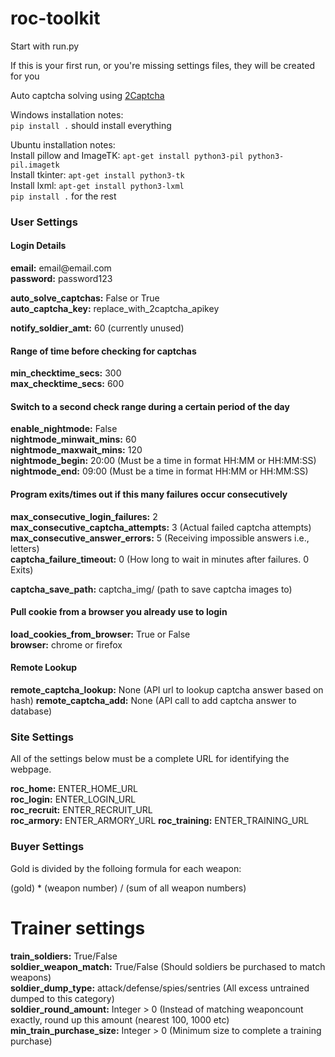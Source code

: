 # roc-toolkit

Start with run.py

If this is your first run, or you're missing settings files, they will be created for you

Auto captcha solving using [2Captcha](https://2captcha.com/)


Windows installation notes:  
`pip install .` should install everything


Ubuntu installation notes:  
Install pillow and ImageTK:
`apt-get install python3-pil python3-pil.imagetk`  
Install tkinter:
`apt-get install python3-tk`  
Install lxml:
`apt-get install python3-lxml`  
`pip install .` for the rest


### User Settings

#### Login Details  
**email:** email<span>@email.</span>com  
**password:** password123  


**auto_solve_captchas:** False or True  
**auto_captcha_key:** replace_with_2captcha_apikey  

**notify_soldier_amt:** 60  (currently unused)  

#### Range of time before checking for captchas
**min_checktime_secs:** 300  
**max_checktime_secs:** 600    

#### Switch to a second check range during a certain period of the day
**enable_nightmode:** False  
**nightmode_minwait_mins:** 60  
**nightmode_maxwait_mins:** 120  
**nightmode_begin:** 20:00  (Must be a time in format HH:MM or HH:MM:SS)  
**nightmode_end:** 09:00   (Must be a time in format HH:MM or HH:MM:SS)  

#### Program exits/times out if this many failures occur consecutively 
**max_consecutive_login_failures:** 2  
**max_consecutive_captcha_attempts:** 3 (Actual failed captcha attempts)  
**max_consecutive_answer_errors:** 5   (Receiving impossible answers i.e., letters)  
**captcha_failure_timeout:** 0 (How long to wait in minutes after failures. 0 Exits)

**captcha_save_path:** captcha_img/  (path to save captcha images to)  

#### Pull cookie from a browser you already use to login
**load_cookies_from_browser:** True or False  
**browser:** chrome or firefox

#### Remote Lookup
**remote_captcha_lookup:** None (API url to lookup captcha answer based on hash)
**remote_captcha_add:** None (API call to add captcha answer to database)



### Site Settings
All of the settings below must be a complete URL for identifying the webpage.

**roc_home:** ENTER_HOME_URL  
**roc_login:** ENTER_LOGIN_URL  
**roc_recruit:** ENTER_RECRUIT_URL  
**roc_armory:** ENTER_ARMORY_URL
**roc_training:** ENTER_TRAINING_URL

### Buyer Settings
Gold is divided by the folloing formula for each weapon:

(gold) * (weapon number) / (sum of all weapon numbers)

#  Trainer settings
**train_soldiers:** True/False  
**soldier_weapon_match:** True/False (Should soldiers be purchased to match weapons)  
**soldier_dump_type:** attack/defense/spies/sentries (All excess untrained dumped to this category)  
**soldier_round_amount:** Integer > 0 (Instead of matching weaponcount exactly, round up this amount (nearest 100, 1000 etc)  
**min_train_purchase_size:** Integer > 0 (Minimum size to complete a training purchase)  
